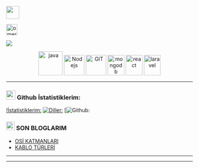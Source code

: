 <img src="https://github.com/TheDudeThatCode/TheDudeThatCode/blob/master/Assets/Hi.gif" width="35" />
<p align="center">

<a href="https://linkedin.com/in/ömer-furkan-kaplan-644b2418b" target="blank"><img align="center" src="https://cdn.jsdelivr.net/npm/simple-icons@3.0.1/icons/linkedin.svg" alt="omerfurkankaplan" height="30" width="30" /></a>&nbsp;
<!--<a href="http://discord.com/users/apoorv#4040" target="blank"><img align="center" src="https://cdn.jsdelivr.net/npm/simple-icons@3.0.1/icons/discord.svg" alt="apoorv#4040" height="40" width="30" /></a>&nbsp; -->

</p>

![](https://camo.githubusercontent.com/992babdffd8c74a1502de375fbdf7e4d54773242/68747470733a2f2f6d656469612e67697068792e636f6d2f6d656469612f53576f536b4e36447854737a71494b4571762f67697068792e676966)

<!--### <img src="https://github.com/TheDudeThatCode/TheDudeThatCode/blob/master/Assets/Developer.gif" width="45" /> About Me:
- 🏦 
      <img src="https://media.giphy.com/media/WUlplcMpOCEmTGBtBW/giphy.gif" width="30">
- 📝
- 💻
- 📖 I am currently reading **Designing Data Intensive Application** by Martin Kleppmann
- 💬 Talk to me about cricket, python (both of these are not any kind of insect or animals), silicon valley & startups
- 👯 We can connect to play some games of Chess ♟
- ⚡ Fun fact: Je connais un peu le français
- 🧑‍💻 Tech I work on :
--->
<p align="center">
      <img src="https://www.vectorlogo.zone/logos/java/java-icon.svg" alt="java" width="65" height="65"/> 
      <img src="https://www.vectorlogo.zone/logos/nodejs/nodejs-icon.svg" alt="Nodejs" width="55" height="55"/>
      <img src="https://www.vectorlogo.zone/logos/git-scm/git-scm-icon.svg" alt="GIT" width="55" height="55"/> 
      <img src="https://www.vectorlogo.zone/logos/mongodb/mongodb-icon.svg" alt="mongodb" width="45" height="55"/>
       <img src="https://www.vectorlogo.zone/logos/reactjs/reactjs-icon.svg" alt="react" width="45" height="55"/>
        <img src="https://www.vectorlogo.zone/logos/laravel/laravel-icon.svg" alt="laravel" width="45" height="55"/>


</p>

---
### <img src='https://media1.giphy.com/media/du3J3cXyzhj75IOgvA/giphy.gif?cid=ecf05e47x2g034i9pzwtzzsd3xgg2w9nr94t4tflbbgo3008&rid=giphy.gif' width='25' /> Github İstatistiklerim:
[!İstatistiklerim:](https://github-readme-stats.vercel.app/api?username=omerfurkankaplan&show_icons=true&title_color=ffc857&icon_color=8ac926&text_color=daf7dc&bg_color=151515&hide=issues&count_private=true&include_all_commits=true)
[![Diller:](https://github-readme-stats.vercel.app/api/top-langs/?username=omerfurkankaplan&layout=compact&text_color=daf7dc&bg_color=151515&hide=css,html,php)](https://github.com/omerfurkankaplan/github-readme-stats)
[![Github:](https://github-readme-streak-stats.herokuapp.com/?user=omerfurkankaplan&theme=dark)
<!--START_SECTION:waka-->

<!--

⏳ **Year Progress** { █▁▁▁▁▁▁▁▁▁▁▁▁▁▁▁▁▁▁▁▁▁▁▁▁▁▁▁▁▁ } 5.49 % as on ⏰ 20-Jan-2023

----->

### <img src = "https://media1.giphy.com/media/JZ40cnfnN11KycrvMF/giphy.gif?cid=ecf05e47a0n3gi1bfqntqmob8g9aid1oyj2wr3ds3mg700bl&rid=giphy.gif" width = '23' /> SON BLOGLARIM
<!-- BLOG-POST-LIST:START -->
- [OSİ KATMANLARI](https://medium.com/@omerfurkankaplan/osi%CC%87-katmanlari-44a5bd4c1512)
- [KABLO TÜRLERİ](https://medium.com/@omerfurkankaplan/kablo-t%C3%BCrleri-34f301fcafec)


---

<!--
### <img alt="GIF" src="https://github.com/TheDudeThatCode/TheDudeThatCode/blob/master/Assets/hmm.gif" width="20" /> A Famous Fact/Quote:
<a href="https://github.com/marketplace/actions/quote-readme">
<!--STARTS_HERE_QUOTE_README-->
<!--
• <i>A professional typist types fast and types great amount of words daily. If we measure this as distance, than it will become 12.6 miles a day for the fingers of the typist to cover each day.</i>
<!--ENDS_HERE_QUOTE_README-->
<!--</a>   -->
---
<!--
### <img align ='center' src='https://media2.giphy.com/media/UQDSBzfyiBKvgFcSTw/giphy.gif?cid=ecf05e47p3cd513axbek3f56ti3jzizq8hincw20jauyyfyw&rid=giphy.gif' width ='29' /> Here's some humor for you:
<img src="https://readme-jokes.vercel.app/api" alt="Error fetching resource, Refresh again to view Jokes Card" width = '11000' />

-->
